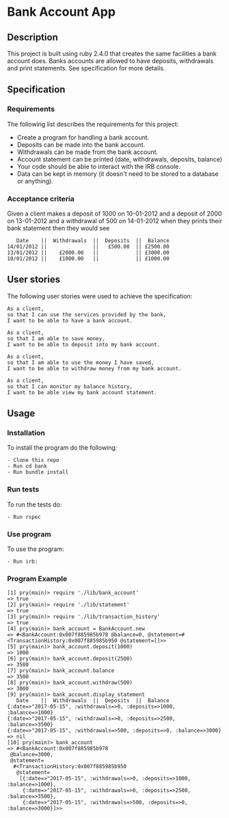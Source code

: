 # Bank Account App

## Description
This project is built using ruby 2.4.0 that creates the same facilities a bank account does. Banks accounts are allowed to have deposits, withdrawals and print statements. See specification for more details.

## Specification

### Requirements
The following list describes the requirements for this project:
* Create a program for handling a bank account.
* Deposits can be made into the bank account.
* Withdrawals can be made from the bank account.
* Account statement can be printed (date, withdrawals, deposits, balance)
* Your code should be able to interact with the IRB console.
* Data can be kept in memory (it doesn't need to be stored to a database or anything).

### Acceptance criteria

Given a client makes a deposit of 1000 on 10-01-2012 and a deposit of 2000 on 13-01-2012 and a withdrawal of 500 on 14-01-2012 when they prints their bank statement then they would see

```
   Date    ||  Withdrawals  ||  Deposits  ||  Balance
14/01/2012 ||               ||   £500.00  || £2500.00
13/01/2012 ||    £2000.00   ||            || £3000.00
10/01/2012 ||    £1000.00   ||            || £1000.00
```

## User stories
The following user stories were used to achieve the specification:

```
As a client,
so that I can use the services provided by the bank,
I want to be able to have a bank account.

As a client,
so that I am able to save money,
I want to be able to deposit into my bank account.

As a client,
so that I am able to use the money I have saved,
I want to be able to withdraw money from my bank account.

As a client,
so that I can monitor my balance history,
I want to be able view my bank account statement.
```


## Usage

### Installation
To install the program do the following:

```
- Clone this repo
- Run cd bank
- Run bundle install
```

### Run tests
To run the tests do:

```
- Run rspec
```

### Use program
To use the program:

```
- Run irb:
```

### Program Example
```
[1] pry(main)> require './lib/bank_account'
=> true
[2] pry(main)> require './lib/statement'
=> true
[3] pry(main)> require './lib/transaction_history'
=> true
[4] pry(main)> bank_account = BankAccount.new
=> #<BankAccount:0x007f885985b978 @balance=0, @statement=#<TransactionHistory:0x007f885985b950 @statement=[]>>
[5] pry(main)> bank_account.deposit(1000)
=> 1000
[6] pry(main)> bank_account.deposit(2500)
=> 3500
[7] pry(main)> bank_account.balance
=> 3500
[8] pry(main)> bank_account.withdraw(500)
=> 3000
[9] pry(main)> bank_account.display_statement
   Date    ||  Withdrawals  ||  Deposits  ||  Balance
{:date=>"2017-05-15", :withdrawals=>0, :deposits=>1000, :balance=>1000}
{:date=>"2017-05-15", :withdrawals=>0, :deposits=>2500, :balance=>3500}
{:date=>"2017-05-15", :withdrawals=>500, :deposits=>0, :balance=>3000}
=> nil
[10] pry(main)> bank_account
=> #<BankAccount:0x007f885985b978
 @balance=3000,
 @statement=
  #<TransactionHistory:0x007f885985b950
   @statement=
    [{:date=>"2017-05-15", :withdrawals=>0, :deposits=>1000, :balance=>1000},
     {:date=>"2017-05-15", :withdrawals=>0, :deposits=>2500, :balance=>3500},
     {:date=>"2017-05-15", :withdrawals=>500, :deposits=>0, :balance=>3000}]>>
 ```
